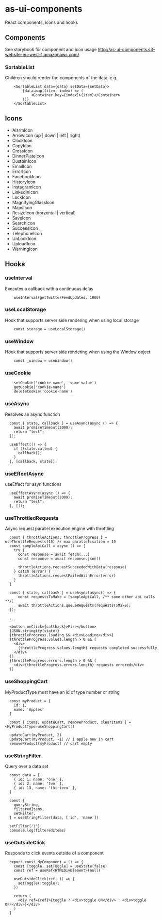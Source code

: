 # as-ui-components

React components, icons and hooks

## Components

See storybook for component and icon usage
http://as-ui-components.s3-website-eu-west-1.amazonaws.com/

### SortableList

Children should render the components of the data, e.g.

```
    <SortableList data={data} setData={setData}>
        {data.map((item, index) => (
            <Container key={index}>{item}</Container>
        ))}
    </SortableList>
```

## Icons

- AlarmIcon
- ArrowIcon (up | down | left | right)
- ClockIcon
- CopyIcon
- CrossIcon
- DinnerPlateIcon
- DustbinIcon
- EmailIcon
- ErrorIcon
- FacebookIcon
- HistoryIcon
- InstagramIcon
- LinkedInIcon
- LockIcon
- MagnifyingGlassIcon
- MapsIcon
- ResizeIcon (horzontal | vertical)
- SaveIcon
- SearchIcon
- SuccessIcon
- TelephoneIcon
- UnLockIcon
- UploadIcon
- WarningIcon

## Hooks

### useInterval

Executes a callback with a continuous delay

```
    useInterval(getTwitterFeedUpdates, 1000)
```

### useLocalStorage

Hook that supports server side rendering when using local storage

```
    const storage = useLocalStorage()
```

### useWindow

Hook that supports server side rendering when using the Window object

```
    const _window = useWindow()
```

### useCookie

```
    setCookie('cookie-name', 'some value')
    getCookie('cookie-name')
    deleteCookie('cookie-name')
```

### useAsync

Resolves an async function

```
  const { state, callback } = useAsync(async () => {
    await promiseTimeout(2000);
    return "test";
  });

  useEffect(() => {
    if (!state.called) {
      callback();
    }
  }, [callback, state]);
```

### useEffectAsync

useEffect for asyn functions

```
  useEffectAsync(async () => {
    await promiseTimeout(2000);
    return "test";
  }, []);
```

### useThrottledRequests

Async request parallel execution engine with throttling

```
  const { throttleActions, throttleProgress } = useThrottleRequests(10) // max parallelisation = 10
  const sampleApiCall = async () => {
    try {
      const response = await fetch(...)
      const response = await response.json()

      throttleActions.requestSucceededWithData(response)
    } catch (error) {
      throttleActions.requestFailedWithError(error)
    }
  }

  const { state, callback } = useAsync(async() => {
      const requestsToMake = [sampleApiCall, /** some other api calls **/]
      await throttleActions.queueRequests(requestsToMake);
  });

  ...

  <button onClick={callback}>Fire</button>
  {JSON.stringify(state)}
  {throttleProgress.loading && <div>Loading</div>}
  {throttleProgress.values.length > 0 && (
    <div>
      {throttleProgress.values.length} requests completed successfully
    </div>
  )}
  {throttleProgress.errors.length > 0 && (
    <div>{throttleProgress.errors.length} requests errored</div>
  )}
```

### useShoppingCart

MyProductType must have an id of type number or string

```
  const myProduct = {
    id: 1,
    name: 'Apples'
  }

  const { items, updateCart, removeProduct, clearItems } = <MyProductType>useShoppingCart()

  updateCart(myProduct, 2)
  updateCart(myProduct, -1) // 1 apple now in cart
  removeProduct(myProduct) // cart empty
```

### useStringFilter

Query over a data set

```
  const data = [
    { id: 1, name: 'one' },
    { id: 2, name: 'two' },
    { id: 13, name: 'thirteen' },
  ]

  const {
    queryString,
    filteredItems,
    setFilter,
  } = useStringFilter(data, ['id', 'name'])

  setFilter('1')
  console.log(filteredItems)
```

### useOutsideClick

Responds to click events outside of a component

```
  export const MyComponent = () => {
    const [toggle, setToggle] = useState(false)
    const ref = useRef<HTMLDivElement>(null)

    useOutsideClick(ref, () => {
      setToggle(!toggle);
    })

    return (
      <div ref={ref}>{toggle ? <div>toggle ON</div> : <div>toggle OFF</div>}</div>
    )
  }

```
